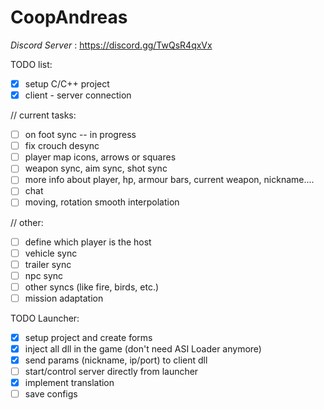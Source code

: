# CoopAndreas

*Discord Server* : https://discord.gg/TwQsR4qxVx

TODO list:
- [X] setup C/C++ project
- [X] client - server connection

// current tasks:
- [ ] on foot sync -- in progress
- [ ] fix crouch desync
- [ ] player map icons, arrows or squares
- [ ] weapon sync, aim sync, shot sync
- [ ] more info about player, hp, armour bars, current weapon, nickname....
- [ ] chat
- [ ] moving, rotation smooth interpolation

// other:
- [ ] define which player is the host
- [ ] vehicle sync
- [ ] trailer sync
- [ ] npc sync
- [ ] other syncs (like fire, birds, etc.)
- [ ] mission adaptation

TODO Launcher:
- [X] setup project and create forms
- [X] inject all dll in the game (don't need ASI Loader anymore)
- [X] send params (nickname, ip/port) to client dll
- [ ] start/control server directly from launcher
- [X] implement translation
- [ ] save configs